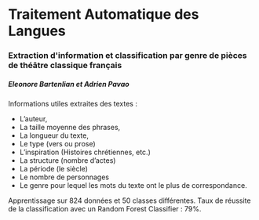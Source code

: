 # Traitement Automatique des Langues

### Extraction d'information et classification par genre de pièces de théâtre classique français

##### Eleonore Bartenlian et Adrien Pavao

Informations utiles extraites des textes :

- L’auteur,
- La taille moyenne des phrases,
- La longueur du texte,
- Le type (vers ou prose)
- L’inspiration (Histoires chrétiennes, etc.)
- La structure (nombre d’actes)
- La période (le siècle)
- Le nombre de personnages
- Le genre pour lequel les mots du texte ont le plus de correspondance.

Apprentissage sur 824 données et 50 classes différentes.
Taux de réussite de la classification avec un Random Forest Classifier : 79%.
